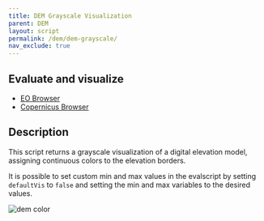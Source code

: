 ```yaml
---
title: DEM Grayscale Visualization
parent: DEM
layout: script
permalink: /dem/dem-grayscale/
nav_exclude: true
---
```



## Evaluate and visualize

- [EO Browser](https://sentinelshare.page.link/2dbx)
- [Copernicus Browser](https://sentinelshare.page.link/3nLx)

## Description

This script returns a grayscale visualization of a digital elevation model, assigning continuous colors to the elevation borders. 

It is possible to set custom min and max values in the evalscript by setting `defaultVis` to `false` and setting the min and max variables to the desired values.

![dem color](fig/fig1.png)


 